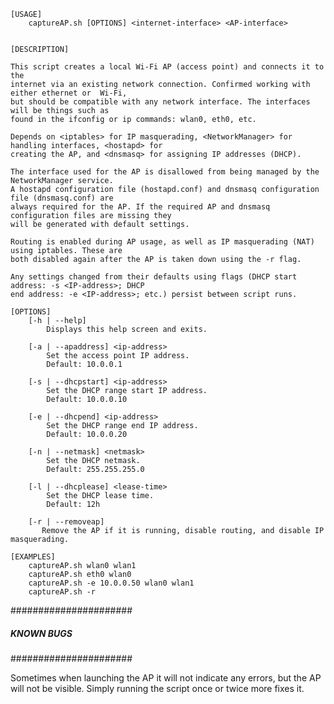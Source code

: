     [USAGE]
	    captureAP.sh [OPTIONS] <internet-interface> <AP-interface>
	

	[DESCRIPTION]

	This script creates a local Wi-Fi AP (access point) and connects it to the
	internet via an existing network connection. Confirmed working with either ethernet or	Wi-Fi,
	but should be compatible with any network interface. The interfaces will be things such as
	found in the ifconfig or ip commands: wlan0, eth0, etc.

	Depends on <iptables> for IP masquerading, <NetworkManager> for handling interfaces, <hostapd> for
	creating the AP, and <dnsmasq> for assigning IP addresses (DHCP).
	
	The interface used for the AP is disallowed from being managed by the NetworkManager service.
	A hostapd configuration file (hostapd.conf) and dnsmasq configuration file (dnsmasq.conf) are
	always required for the AP. If the required AP and dnsmasq configuration files are missing they
	will be generated with default settings.

	Routing is enabled during AP usage, as well as IP masquerading (NAT) using iptables. These are
	both disabled again after the AP is taken down using the -r flag.
	
	Any settings changed from their defaults using flags (DHCP start address: -s <IP-address>; DHCP
	end address: -e <IP-address>; etc.) persist between script runs.
	
	[OPTIONS]
	    [-h | --help]
	        Displays this help screen and exits.
	
	    [-a | --apaddress] <ip-address>
	        Set the access point IP address.
	        Default: 10.0.0.1
	
	    [-s | --dhcpstart] <ip-address>
	        Set the DHCP range start IP address.
	        Default: 10.0.0.10
	
	    [-e | --dhcpend] <ip-address>
	        Set the DHCP range end IP address.
	        Default: 10.0.0.20
	
	    [-n | --netmask] <netmask>
	        Set the DHCP netmask.
	        Default: 255.255.255.0
	
	    [-l | --dhcplease] <lease-time>
	        Set the DHCP lease time.
	        Default: 12h
	
	    [-r | --removeap]
	       Remove the AP if it is running, disable routing, and disable IP masquerading.
	
	[EXAMPLES]
	    captureAP.sh wlan0 wlan1
	    captureAP.sh eth0 wlan0
	    captureAP.sh -e 10.0.0.50 wlan0 wlan1
	    captureAP.sh -r


######################
##### KNOWN BUGS #####
######################

Sometimes when launching the AP it will not indicate any errors, but the AP will not be visible. Simply running the script once or twice more fixes it.
